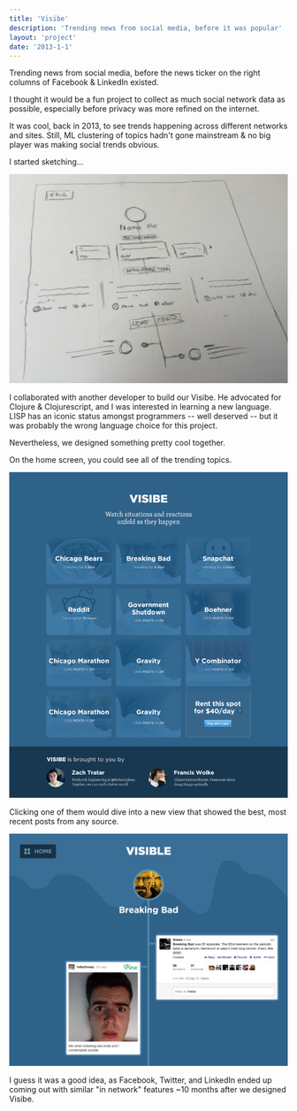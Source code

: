 ```yaml
---
title: 'Visibe'
description: 'Trending news from social media, before it was popular'
layout: 'project'
date: '2013-1-1'
---
```


Trending news from social media, before the news ticker on the right
columns of Facebook & LinkedIn existed.

I thought it would be a fun project to collect as much social network
data as possible, especially before privacy was more refined on the
internet.

It was cool, back in 2013, to see trends happening across different
networks and sites. Still, ML clustering of topics hadn't gone
mainstream & no big player was making social trends obvious.

I started sketching...

<img class="full" src="/img/projects/visibe/sketch.jpg">

I collaborated with another developer to build our Visibe. He advocated
for Clojure & Clojurescript, and I was interested in learning a new
language. LISP has an iconic status amongst programmers -- well deserved
-- but it was probably the wrong language choice for this project.

Nevertheless, we designed something pretty cool together.

On the home screen, you could see all of the trending topics.

<img class="full" src="/img/projects/visibe/home.png">

Clicking one of them would dive into a new view that showed the best,
most recent posts from any source.

<img class="full" src="/img/projects/visibe/topic.jpg">

I guess it was a good idea, as Facebook, Twitter, and LinkedIn ended up
coming out with similar "in network" features ~10 months after we
designed Visibe.
